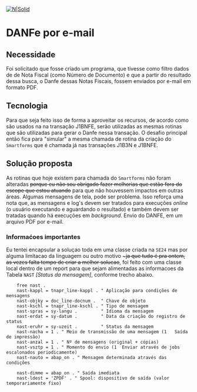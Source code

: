 [![N|Solid](https://wiki.scn.sap.com/wiki/download/attachments/1710/ABAP%20Development.png?version=1&modificationDate=1446673897000&api=v2)](https://www.sap.com/brazil/developer.html)

# DANFe por e-mail #

## Necessidade ##
Foi solicitado que fosse criado um programa, que tivesse como filtro dados de de Nota Fiscal (como Número de Documento) e que a partir do resultado dessa busca, o Danfe dessas Notas Fiscais, fossem enviados por e-mail em formato PDF.

## Tecnologia ##
Para que seja feito isso de forma a aproveitar os recursos, de acordo como são usados na na transação J1BNFE, serão utilizadas as mesmas rotinas que são utilizadas para gerar o Danfe nessa transação. O desafio principal então fica para "simular" a mesma chamada de rotina da criação do `Smartforms` que é chamada já nas transações J1B3N e J1BNFE.

## Solução proposta ##
As rotinas que hoje existem para chamada do `Smartforms` não foram alteradas ~~porque eu não sou obrigado fazer melhorias que estão fora do escope que estou atuando~~ para que não houvessem impactos em outras áreas. Algumas mensagens de tela, pode ser problema. Isso reforça uma nota que, as mensagens e log's devem ser tratados para execuções _online_ (o usuário executando e aguardando o resultado) e também devem ser tratadas quando há execuções em _background_. Envio do DANFE, em um arquivo PDF por e-mail.

### Informaćoes importantes ##
Eu tentei encapsular a soluçao toda em uma classe criada na `SE24` mas por alguma limitacao da linguagem ou outro motivo ~~~ja que tudo é pra ontem, as vezes falta tempo de criar a melhor solucao~~, foi feito com uma classe local dentro de um report para que sejam alimentadas as informacoes da Tabela `NAST` *[Status da mensagem]*, conforme trecho abaixo.

```abap
    free nast .
    nast-kappl = tnapr_line-kappl . " Aplicação para condições de mensagens
    nast-objky = doc_line-docnum .  " Chave de objeto
    nast-kschl = tnapr_line-kschl . " Tipo de mensagem
    nast-spras = sy-langu .         " Idioma da mensagem
    nast-erdat = sy-datum .         " Data da criação do registro de status
    nast-eruhr = sy-uzeit .         " Status da mensagem
    nast-nacha = 1 . " Meio de transmissão de uma mensagem (1	Saída de impressão)
    nast-anzal = 1 . " Nº de mensagens (original + cópias)
    nast-vsztp = 1 . " Momento do envio (1  Enviar através de jobs escalonados periodicamente)
    nast-nauto = abap_on . " Mensagem determinada através das condições

    nast-dimme = abap_on . " Saída imediata
    nast-ldest = 'ZPDF' . " Spool: dispositivo de saída (valor temporariamente fixo)
```
